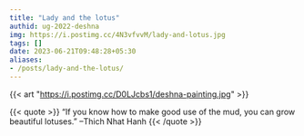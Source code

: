 ```yaml
---
title: "Lady and the lotus"
authid: ug-2022-deshna
img: https://i.postimg.cc/4N3vfvvM/lady-and-lotus.jpg
tags: []
date: 2023-06-21T09:48:28+05:30
aliases:
- /posts/lady-and-the-lotus/
---
```



{{< art "https://i.postimg.cc/D0LJcbs1/deshna-painting.jpg" >}}


{{< quote >}}
“If you know how to make good use of the mud, you can grow beautiful lotuses.” 
–Thich Nhat Hanh
{{< /quote >}}